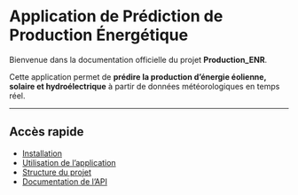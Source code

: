 #  Application de Prédiction de Production Énergétique

Bienvenue dans la documentation officielle du projet **Production_ENR**.

Cette application permet de **prédire la production d’énergie éolienne, solaire et hydroélectrique** à partir de données météorologiques en temps réel.

---

## Accès rapide
- [Installation](installation.md)
- [Utilisation de l’application](utilisation.md)
- [Structure du projet](architecture.md)
- [Documentation de l’API](api_reference.md)
